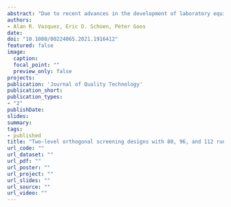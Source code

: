 ```yaml
---
abstract: "Due to recent advances in the development of laboratory equipment, large screening experiments can now be conducted to study the joint impact of up to a few dozen factors. While much is known about orthogonal designs involving 64 and 128 runs, there is a lack of literature on screening designs with intermediate run sizes. In this article, we therefore construct screening designs with 80, 96 and 112 runs which allow the main effects to be estimated independently from the two-factor interactions and limit the aliasing among the interactions. We motivate our work using a 14-factor tuberculosis inhibition experiment and compare our new designs with alternatives from the literature using simulations."
authors:
- Alan R. Vazquez, Eric D. Schoen, Peter Goos
date: 
doi: "10.1080/00224065.2021.1916412"
featured: false
image:
  caption:
  focal_point: ""
  preview_only: false
projects:
publication: 'Journal of Quality Technology'
publication_short: 
publication_types:
- "2"
publishDate: 
slides:
summary:
tags:
- published
title: "Two-level orthogonal screening designs with 80, 96, and 112 runs, and up to 29 factors"
url_code: ""
url_dataset: ""
url_pdf: ""
url_poster: ""
url_project: ""
url_slides: ""
url_source: ""
url_video: ""
---
```

